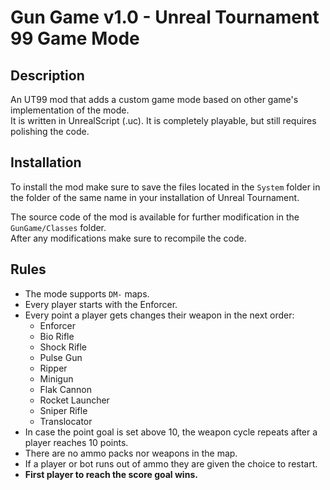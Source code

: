 # Gun Game v1.0 - Unreal Tournament 99 Game Mode
## Description
An UT99 mod that adds a custom game mode based on other game's implementation of the mode.  
It is written in UnrealScript (.uc). It is completely playable, but still requires polishing the code.

## Installation
To install the mod make sure to save the files located in the `System` folder in the folder of the same name in your installation of Unreal Tournament.

The source code of the mod is available for further modification in the `GunGame/Classes` folder.  
After any modifications make sure to recompile the code.

## Rules
* The mode supports `DM-` maps.
* Every player starts with the Enforcer.
* Every point a player gets changes their weapon in the next order:
  * Enforcer
  * Bio Rifle
  * Shock Rifle
  * Pulse Gun
  * Ripper
  * Minigun
  * Flak Cannon
  * Rocket Launcher
  * Sniper Rifle
  * Translocator
* In case the point goal is set above 10, the weapon cycle repeats after a player reaches 10 points.
* There are no ammo packs nor weapons in the map.
* If a player or bot runs out of ammo they are given the choice to restart.
* **First player to reach the score goal wins.**
